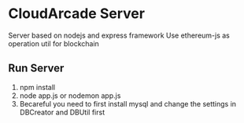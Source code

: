 # CloudArcade Server

Server based on nodejs and express framework
Use ethereum-js as operation util for blockchain

## Run Server
   1. npm install
   2. node app.js or nodemon app.js
   3. Becareful you need to first install mysql and change the settings in DBCreator and DBUtil first
